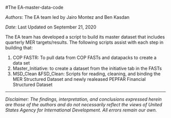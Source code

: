 #The EA-master-data-code

*Authors*: The EA team led by Jairo Montez and Ben Kasdan

*Date*: Last Updated on September 21, 2020


The EA team has developed a script to build its master dataset that includes quarterly MER targets/results. The following scripts assist with each step in building that:

1. COP FASTR: To pull data from COP FASTs and datapacks to create a data set
2. Master_Initiative: to create a dataset from the initiative tab in the FASTs
3. MSD_Clean &FSD_Clean: Scripts for reading, cleaning, and binding the MER Structured Dataset and newly realeased PEPFAR Financial Structured Dataset
---
*Disclaimer: The findings, interpretation, and conclusions expressed herein are those of the authors and do not necessarily reflect the views of United States Agency for International Development. All errors remain our own.*
